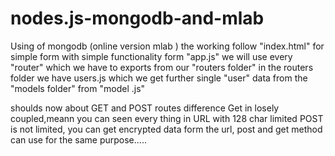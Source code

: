 # nodes.js-mongodb-and-mlab
Using of mongodb (online version mlab )
the working follow 
"index.html" for simple form with simple functionality
form "app.js" we will use every "router" which we have to exports from our "routers folder"
in the routers folder we have users.js which we get further single "user" data from the "models folder" from "model .js"

shoulds now about GET and POST routes difference
Get in losely coupled,meann you can seen every thing in URL with 128 char limited
POST is not limited, you can get encrypted data form the url, 
post and get method can use for the same purpose.....


